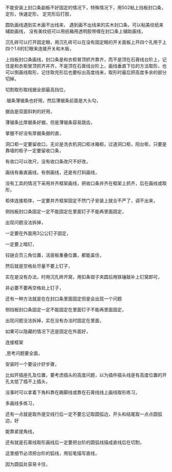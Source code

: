 不能安装上封口条副板不好固定的情况下，特殊情况下，用502粘上挡板封口条，定形，快速定形， 定完形后打胶，

圆轨画线遇到实木画不出线来， 遇到画不出线来的实木封口条，可以粘美纹纸来辅助画线， 没有美纹纸可以用纸箱用透明胶带缠在封口条上辅助画线，

沉孔砖可以打开固定眼，用沉孔砖可以在没有固定眼的开关面板上开四个孔用于上四个1.6的钉眼来连接开关和木板，

上挡板封口条画线，封口条是和衣柜冒顶抓齐靠齐，而不是顶在石膏线台阶上，记住是和衣柜冒顶抓齐并齐，不是顶在石膏线台阶上，画线垂直下拉的方法取形，也可以倒画线取形，记住取完形后也要标出高度线来，取形时最后把高度多余的部分切掉，

切割取形取线据全部最高挡位，

.锯条薄锯条也好用，然后薄锯条前面是大头勾，

据齿是双面斜刺的好用，

薄锯条比厚据条好据，但是薄锯条容易跳齿，

掌握不好没有厚据条据的直，

洞口柜一定要留收口，无论是洗衣机洞口柜冰箱柜，过道洞口柜，阳台柜，只要是靠墙的柜子一定要留收口条，

有收口可以改尺，没有收口条改尺不好改，

画线有垂直画线，有倒画线，还是有打斜画线，

没有工具的情况下采用并齐框架画线，把收口条并齐在框架上抓齐，后在画线或取形，

柜体连接柜体，一定要并齐框架固定不然门子安装上就合不严了，调不出来，

侧挡板封口条固定一定不能固定在里面钉子不能再里面固定，

出现问题没法拆掉，

一定要在外面用3公公钉子固定，

一定要上暗钉，

铰链合页三角位置，活层板重叠位置，都能盖住，

然后就是空格处尽量不要上钉子，

实在是没有办法，时用沉孔砖开窝，用扣条钳子夹圆后用铁锤敲补上钉窝即可，

非必要不要再空格处上钉子，

还有一种方法就是在在封口条里面固定但是会出现一个问题

侧挡板封口条固定一定不能固定在里面钉子不能再里面固定，

出现问题没法拆掉，实在没有办法时固定在里面，

如果可以隐藏的情况下还是固定在外面好，

连接框架




,思考问题要全面，



安装时一个要设计好步骤，




比如开插座孔及位置，要考虑插头的高度问题，以为插件插头线是有高度位置的开孔太低了插不上插头，




没事时可以拿着下角料靠在踢脚线或靠在石膏线线上画线取形练习，


多画线多练习，




还有一点就是取外提交线行后一定不要忘记取圆弧边，开头和结尾取一点点圆弧边，好


能靠紧提角线，



还有就是石膏线取形画线后一定要把台阶的圆弧线描成直线后在切割，


这里细节必须把台阶的狐线，用铅笔描写直线，


因为圆弧处容易卡住，








